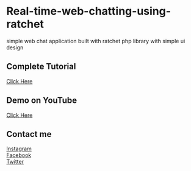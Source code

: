 # Real-time-web-chatting-using-ratchet
simple web chat application built with ratchet php library with simple ui design 


## Complete Tutorial
[Click Here](https://acruxdev.blogspot.com/2019/08/how-to-build-real-time-chat-app-with-PHP-using-Ratchet.html)

## Demo on YouTube
[Click Here](https://www.youtube.com/watch?v=J8v0kPigEhI)

## Contact me
[Instagram](https://instagram.com/munafio) <br>
[Facebook](https://facebook.com/munafio) <br>
[Twitter](https://twitter.com/munaf_aqeel_m) <br>
